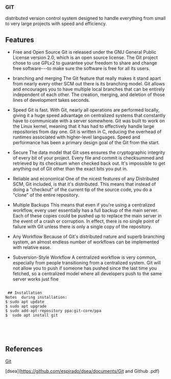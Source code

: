 ### GIT 
distributed version control system designed to handle everything from small to very large projects with speed and efficiency.


## Features

  * Free and Open Source
Git is released under the GNU General Public License version 2.0, which is an open source license. The Git project chose to use GPLv2 to guarantee your freedom to share and change free software---to make sure the software is free for all its users.
   * branching and merging
   The Git feature that really makes it stand apart from nearly every other SCM out there is its branching model.
Git allows and encourages you to have multiple local branches that can be entirely independent of each other. The creation, merging, and deletion of those lines of development takes seconds.

  * Speed
  Git is fast. With Git, nearly all operations are performed locally, giving it a huge speed advantage on centralized systems that constantly have to communicate with a server somewhere.
Git was built to work on the Linux kernel, meaning that it has had to effectively handle large repositories from day one. Git is written in C, reducing the overhead of runtimes associated with higher-level languages. Speed and performance has been a primary design goal of the Git from the start.
  * Secure
  The data model that Git uses ensures the cryptographic integrity of every bit of your project. Every file and commit is checksummed and retrieved by its checksum when checked back out. It's impossible to get anything out of Git other than the exact bits you put in.
  * Reliable and economical
  One of the nicest features of any Distributed SCM, Git included, is that it's distributed. This means that instead of doing a "checkout" of the current tip of the source code, you do a "clone" of the entire repository.

   * Multiple Backups
This means that even if you're using a centralized workflow, every user essentially has a full backup of the main server. Each of these copies could be pushed up to replace the main server in the event of a crash or corruption. In effect, there is no single point of failure with Git unless there is only a single copy of the repository.

   * Any Workflow
Because of Git's distributed nature and superb branching system, an almost endless number of workflows can be implemented with relative ease.

  * Subversion-Style Workflow
A centralized workflow is very common, especially from people transitioning from a centralized system. Git will not allow you to push if someone has pushed since the last time you fetched, so a centralized model where all developers push to the same server works just fine
  
```

 ## Installation
Notes  during installation:
$ sudo apt update
$ sudo apt upgrade
$ sudo add-apt-repository ppa:git-core/ppa
$  sudo apt install git





```



## References

 [Git](https://git-scm.com/)
 
 [dsea](https://github.com/espirado/dsea/documents/Git and Github .pdf)

